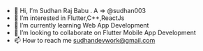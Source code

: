 - 👋 Hi, I’m  Sudhan Raj Babu . A  => @sudhan003
- 👀 I’m interested in Flutter,C++,ReactJs
- 🌱 I’m currently learning Web App Development
- 💞️ I’m looking to collaborate on Flutter Mobile App Development
- 📫 How to reach me sudhandevwork@gmail.com

<!---
sudhan003/sudhan003 is a ✨ special ✨ repository because its `README.md` (this file) appears on your GitHub profile.
You can click the Preview link to take a look at your changes.
--->
